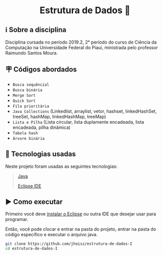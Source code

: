 <h1 align="center"> Estrutura de Dados 📶 </h1>

## ℹ️  Sobre a disciplina
Disciplina cursada no período 2019.2, 2° período do curso de Ciência da Computação na Universidade Federal do Piauí, ministrada pelo professor Raimundo Santos Moura.

## 🪧 Códigos abordados

- `Busca sequêncial`
- `Busca binária`
- `Merge Sort`
- `Quick Sort`
- `Fila prioritária`
- `Java Collections` (Linkedlist, arraylist, vetor,  hashset, linkedHashSet, treeSet, hashMap, linkedHashMap, treeMap)
- `Lista e Pilha` (Lista circular, lista duplamente encadeada, lista encadeada, pilha dinâmica)
- `Tabela hash`
- `Árvore binária`

## :hammer: Tecnologias usadas
Neste projeto foram usadas as seguintes tecnologias:

> [Java](https://www.java.com/pt-BR/)
> 
> [Eclipse IDE](https://www.eclipse.org/downloads/) 

## :arrow_forward: Como executar
Primeiro você deve [instalar o Eclipse](https://docs.flutter.dev/get-started/install) ou outra IDE que desejar usar para programar.

Então, você pode clocar e entrar na pasta do projeto, entrar na pasta do código específico e executar o arquivo java.

```bash
git clone https://github.com/jhoisz/estrutura-de-dados-I
cd estrutura-de-dados-I
```
